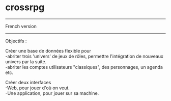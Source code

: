 # crossrpg

******
French version
******

Objectifs :

Créer une base de données flexible pour </br>
-abriter trois 'univers' de jeux de rôles, permettre l'intégration de nouveaux univers par la suite. </br>
-abriter les comptes utilisateurs "classiques", des personnages, un agenda etc. </br>

Créer deux interfaces</br>
-Web, pour jouer d'où on veut.</br>
-Une application, pour jouer sur sa machine.
